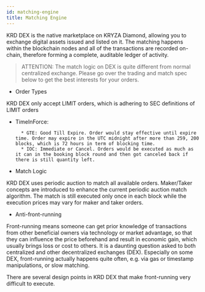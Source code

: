```yaml
---
id: matching-engine
title: Matching Engine
---
```


KRD DEX is the native marketplace on KRYZA Diamond, allowing you to exchange digital assets issued and listed on it.
The matching happens within the blockchain nodes and all of the transactions are recorded on-chain, therefore forming a complete, auditable ledger of activity.

> ATTENTION: The match logic on DEX is quite different from normal centralized exchange.
> Please go over the trading and match spec below to get the best interests for your orders.

- Order Types

KRD DEX only accept LIMIT orders, which is adhering to SEC definitions of LIMIT orders

- TimeInForce:

      	* GTE: Good Till Expire. Order would stay effective until expire time. Order may expire in the UTC midnight after more than 259, 200 blocks, which is 72 hours in term of blocking time.
      	* IOC: Immediate or Cancel. Orders would be executed as much as it can in the booking block round and then got canceled back if there is still quantity left.

- Match Logic

KRD DEX uses periodic auction to match all available orders. Maker/Taker concepts are introduced to enhance the current periodic auction match algorithm. The match is still executed only once in each block while the execution prices may vary for maker and taker orders.

- Anti-front-running

Front-running means someone can get prior knowledge of transactions from other beneficial owners via technology or market advantage, so that they can influence the price beforehand and result in economic gain, which usually brings loss or cost to others. It is a daunting question asked to both centralized and other decentralized exchanges (DEX). Especially on some DEX, front-running actually happens quite often, e.g. via gas or timestamp manipulations, or slow matching.

There are several design points in KRD DEX that make front-running very difficult to execute.

